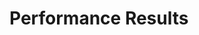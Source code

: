 # Performance Results

<style>
.iframe-container {
  overflow: hidden;
  // Calculated from the aspect ration of the content (in case of 16:9 it is 9/16= 0.5625)
  padding-top: 56.25%;
  position: relative;
}
 
.iframe-container iframe {
   border: 0;
   height: 100%;
   left: 0;
   position: absolute;
   top: 0;
   width: 100%;
}
</style>

<div class="iframe-container">
<iframe src="https://docs.google.com/spreadsheets/d/e/2PACX-1vTVNWUu5A_qmFfiO68-wHfQrb7jZeFr4U95_8CPBJhpkT4bxXRmSOSsPgCwfcfvs4LhGzySZ04It9dv/pubhtml?gid=1229428066&amp;single=true&amp;widget=true&amp;headers=false"></iframe>
</div>
